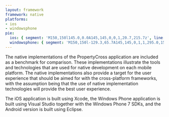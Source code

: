 ```yaml
---
layout: framework
framework: native
platforms:
- ios
- windowsphone
pie:
  ios: { segment: 'M150,150l145.0,0.0A145,145,0,0,1,20.7,215.7z', line: 'M150,150l-129.3,65.7' }
  windowsphone: { segment: 'M150,150l-129.3,65.7A145,145,0,1,1,295.0,150.0z', line: 'M150,150l145.0,-0.0' }
---
```

The native implementations of the PropertyCross application are included as a benchmark for comparison. These implementations illustrate the tools and technologies that are used for native development on each mobile platform. The native implementations also provide a target for the user experience that should be aimed for with the cross-platform frameworks, with the assumption being that the use of native implementation technologies will provide the best user experience.

The iOS application is built using Xcode, the Windows Phone application is built using Visual Studio together with the Windows Phone 7 SDKs, and the Android version is built using Eclipse.


